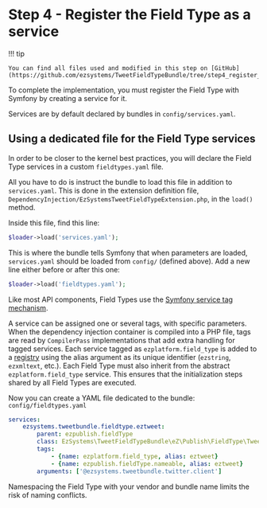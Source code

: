 # Step 4 - Register the Field Type as a service

!!! tip

    You can find all files used and modified in this step on [GitHub](https://github.com/ezsystems/TweetFieldTypeBundle/tree/step4_register_the_field_type_as_a_service_v2).

To complete the implementation, you must register the Field Type with Symfony by creating a service for it.

Services are by default declared by bundles in `config/services.yaml`.

## Using a dedicated file for the Field Type services

In order to be closer to the kernel best practices, you will declare the Field Type services in a custom `fieldtypes.yaml` file.

All you have to do is instruct the bundle to load this file in addition to `services.yaml`.
This is done in the extension definition file, `DependencyInjection/EzSystemsTweetFieldTypeExtension.php`, in the `load()` method.

Inside this file, find this line:

``` php
$loader->load('services.yaml');
```

This is where the bundle tells Symfony that when parameters are loaded, `services.yaml` should be loaded from `config/` (defined above).
Add a new line either before or after this one:

``` php
$loader->load('fieldtypes.yaml');
```

Like most API components, Field Types use the [Symfony service tag mechanism](http://symfony.com/doc/4.3/service_container/tags.html).

A service can be assigned one or several tags, with specific parameters. When the dependency injection container is compiled into a PHP file, tags are read by `CompilerPass` implementations that add extra handling for tagged services. Each service tagged as `ezplatform.field_type` is added to a [registry](http://martinfowler.com/eaaCatalog/registry.html) using the alias argument as its unique identifier (`ezstring`, `ezxmltext`, etc.). Each Field Type must also inherit from the abstract `ezplatform.field_type` service. This ensures that the initialization steps shared by all Field Types are executed.

Now you can create a YAML file dedicated to the bundle: `config/fieldtypes.yaml`

``` yaml
services:
    ezsystems.tweetbundle.fieldtype.eztweet:
        parent: ezpublish.fieldType
        class: EzSystems\TweetFieldTypeBundle\eZ\Publish\FieldType\Tweet\Type
        tags:
            - {name: ezplatform.field_type, alias: eztweet}
            - {name: ezpublish.fieldType.nameable, alias: eztweet}
        arguments: ['@ezsystems.tweetbundle.twitter.client']
```

Namespacing the Field Type with your vendor and bundle name limits the risk of naming conflicts.
